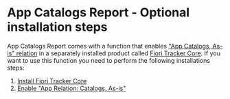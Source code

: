 # App Catalogs Report - Optional installation steps

App Catalogs Report comes with a function that enables ["App Catalogs, As-is" relation](../../../apps-rel-catalogs-asis/FPS01/main/) in a separately installed product called [Fiori Tracker Core](../../../core/SPS02/main/). If you want to use this function you need to perform the following installations steps:

1. [Install Fiori Tracker Core](../../../core/SPS02/inst/)
2. [Enable "App Relation: Catalogs, As-is"](rel.md)